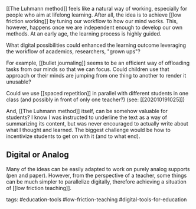 [[The Luhmann method]] feels like a natural way of working, especially for people who aim at lifelong learning. After all, the idea is to achieve [[low friction working]] by tuning our workflow to how our mind works. This, however, happens once we are independent enough to develop our own methods. At an early age, the learning process is highly guided. 

What digital possibilities could enhanced the learning outcome leveraging the workflow of academics, researchers, "grown ups"? 

For example, [[bullet journaling]] seems to be an efficient way of offloading tasks from our minds so that we can focus. Could children use that approach or their minds are jumping from one thing to another to render it unusable? 

Could we use [[spaced repetition]] in parallel with different students in one class (and possibly in front of only one teacher?) (see: [[202010191025]])

And, [[The Luhmann method]] itself, can be somehow valuable for students? I know I was instructed to underline the text as a way of summarizing its content, but was never encouraged to actually write about what I thought and learned. The biggest challenge would be how to incentivize students to  get on with it (and to what end). 

## Digital or Analog
Many of the ideas can be easily adapted to work on purely analog supports (pen and paper). However, from the perspective of a teacher, some things can be much simpler to parallelize digitally, therefore achieving a situation of [[low friction teaching]]. 


tags: #education-tools #low-friction-teaching #digital-tools-for-education